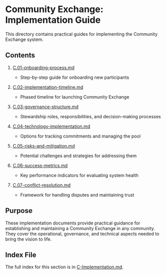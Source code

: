 # Community Exchange: Implementation Guide

This directory contains practical guides for implementing the Community Exchange system.

## Contents

1. [C.01-onboarding-process.md](/notes/ics/ccc/v0.2/C-Implementation/C.01-onboarding-process.md)
   - Step-by-step guide for onboarding new participants

2. [C.02-implementation-timeline.md](/notes/ics/ccc/v0.2/C-Implementation/C.02-implementation-timeline.md)
   - Phased timeline for launching Community Exchange

3. [C.03-governance-structure.md](/notes/ics/ccc/v0.2/C-Implementation/C.03-governance-structure.md)
   - Stewardship roles, responsibilities, and decision-making processes

4. [C.04-technology-implementation.md](/notes/ics/ccc/v0.2/C-Implementation/C.04-technology-implementation.md)
   - Options for tracking commitments and managing the pool

5. [C.05-risks-and-mitigation.md](/notes/ics/ccc/v0.2/C-Implementation/C.05-risks-and-mitigation.md)
   - Potential challenges and strategies for addressing them

6. [C.06-success-metrics.md](/notes/ics/ccc/v0.2/C-Implementation/C.06-success-metrics.md)
   - Key performance indicators for evaluating system health

7. [C.07-conflict-resolution.md](/notes/ics/ccc/v0.2/C-Implementation/C.07-conflict-resolution.md)
   - Framework for handling disputes and maintaining trust

## Purpose

These implementation documents provide practical guidance for establishing and maintaining a Community Exchange in any community. They cover the operational, governance, and technical aspects needed to bring the vision to life.

## Index File

The full index for this section is in [C-Implementation.md](/notes/ics/ccc/v0.2/C-Implementation/C-Implementation.md).